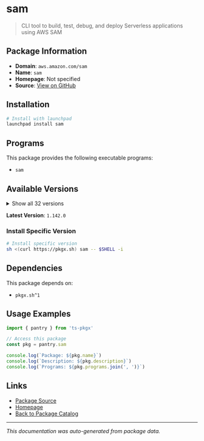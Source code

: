 # sam

> CLI tool to build, test, debug, and deploy Serverless applications using AWS SAM

## Package Information

- **Domain**: `aws.amazon.com/sam`
- **Name**: `sam`
- **Homepage**: Not specified
- **Source**: [View on GitHub](https://github.com/pkgxdev/pantry/tree/main/projects/aws.amazon.com/sam/package.yml)

## Installation

```bash
# Install with launchpad
launchpad install sam
```

## Programs

This package provides the following executable programs:

- `sam`

## Available Versions

<details>
<summary>Show all 32 versions</summary>

- `1.142.0`, `1.141.0`, `1.140.0`, `1.139.0`, `1.138.0`
- `1.137.1`, `1.137.0`, `1.136.0`, `1.135.0`, `1.134.0`
- `1.133.0`, `1.132.0`, `1.131.0`, `1.130.0`, `1.129.0`
- `1.128.0`, `1.127.0`, `1.126.0`, `1.125.0`, `1.124.0`
- `1.123.0`, `1.122.0`, `1.121.0`, `1.120.0`, `1.119.0`
- `1.118.0`, `1.117.0`, `1.116.0`, `1.115.0`, `1.114.0`
- `1.113.0`, `1.112.0`

</details>

**Latest Version**: `1.142.0`

### Install Specific Version

```bash
# Install specific version
sh <(curl https://pkgx.sh) sam -- $SHELL -i
```

## Dependencies

This package depends on:

- `pkgx.sh^1`

## Usage Examples

```typescript
import { pantry } from 'ts-pkgx'

// Access this package
const pkg = pantry.sam

console.log(`Package: ${pkg.name}`)
console.log(`Description: ${pkg.description}`)
console.log(`Programs: ${pkg.programs.join(', ')}`)
```

## Links

- [Package Source](https://github.com/pkgxdev/pantry/tree/main/projects/aws.amazon.com/sam/package.yml)
- [Homepage](#)
- [Back to Package Catalog](../../../package-catalog.md)

---

*This documentation was auto-generated from package data.*
